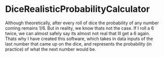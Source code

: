# DiceRealisticProbabilityCalculator
Although theoretically, after every roll of dice the probability of any number coming remains 1/6. But in reality, we know thats not the case. If I roll a 6 twice, we can almost safely say its almost not real that Ill get a 6 again.  Thats why I have created this software, which takes in data inputs of the last number that came up on the dice, and represents the probability (in practice) of what the next number would be.
